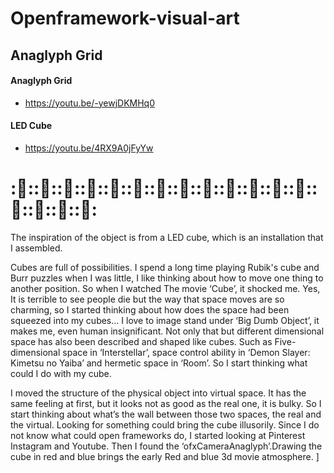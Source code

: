# Openframework-visual-art
## Anaglyph Grid

#### Anaglyph Grid 
* https://youtu.be/-yewjDKMHq0
#### LED Cube      
* https://youtu.be/4RX9A0jFyYw

# ::robot::::robot::::robot::::robot::::robot::::robot::::robot::::robot::::robot::::robot::::robot::::robot::::robot::::robot::::robot::::robot::::robot::

The inspiration of the object is from a LED cube, which is an installation that I assembled.

Cubes are full of possibilities. I spend a long time playing Rubik's cube and Burr puzzles when I was little, I like thinking about how to move one thing to another position. So when I watched The movie ‘Cube’, it shocked me. Yes, It is terrible to see people die but the way that space moves are so charming, so I started thinking about how does the space had been squeezed into my cubes… I love to image stand under ‘Big Dumb Object’, it makes me, even human insignificant. Not only that but different dimensional space has also been described and shaped like cubes. Such as Five-dimensional space in ‘Interstellar’, space control ability in ‘Demon Slayer: Kimetsu no Yaiba’ and hermetic space in ‘Room’. So I start thinking what could I do with my cube.

I moved the structure of the physical object into virtual space. It has the same feeling at first, but it looks not as good as the real one, it is bulky. So I start thinking about what’s the wall between those two spaces, the real and the virtual. Looking for something could bring the cube illusorily. Since I do not know what could open frameworks do, I started looking at Pinterest Instagram and Youtube. Then I found the ‘ofxCameraAnaglyph’.Drawing the cube in red and blue brings the early Red and blue 3d movie atmosphere. ]
